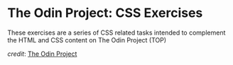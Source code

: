# The Odin Project: CSS Exercises

These exercises are a series of CSS related tasks intended to complement the HTML and CSS content on The Odin Project (TOP)

*credit*: [The Odin Project](https://www.theodinproject.com/paths)
